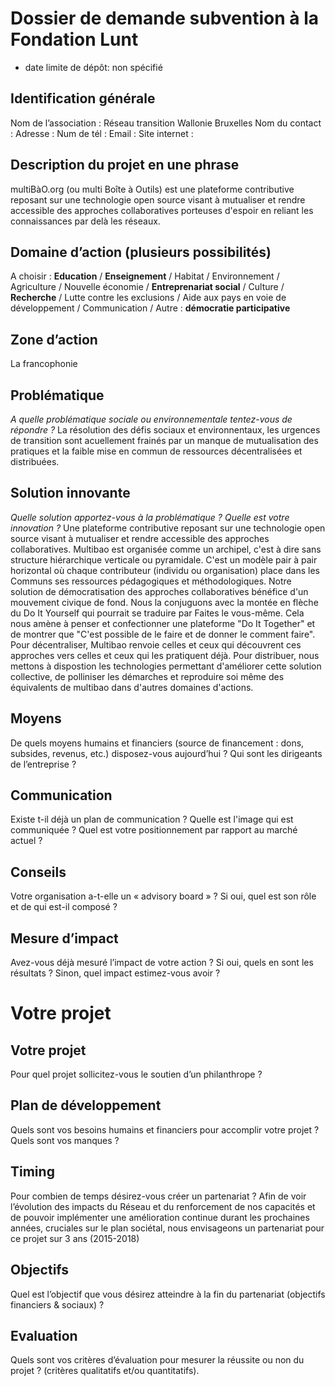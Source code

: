 # Dossier de demande subvention à la Fondation Lunt

* date limite de dépôt: non spécifié

## Identification générale 

Nom de l’association : Réseau transition Wallonie Bruxelles
Nom du contact :
Adresse :
Num de tél :
Email :
Site internet :

## Description du projet en une phrase
multiBàO.org (ou multi Boîte à Outils) est une plateforme contributive reposant sur une technologie open source visant à mutualiser et rendre accessible des approches collaboratives porteuses d'espoir en reliant les connaissances par delà les réseaux. 

## Domaine d’action (plusieurs possibilités)

A choisir : **Education** / **Enseignement** / Habitat / Environnement / Agriculture / Nouvelle économie / **Entreprenariat social** / Culture / **Recherche** / Lutte contre les exclusions / Aide aux pays en voie de développement / Communication /  Autre : **démocratie participative**

## Zone d’action
La francophonie

## Problématique

_A quelle problématique sociale ou environnementale tentez-vous de répondre ?_
La résolution des défis sociaux et environnentaux, les urgences de transition sont acuellement frainés par un manque de mutualisation des pratiques et la faible mise en commun de ressources décentralisées et distribuées.

## Solution innovante

_Quelle solution apportez-vous à la problématique ? Quelle est votre innovation ?_
Une plateforme contributive reposant sur une technologie open source visant à mutualiser et rendre accessible des approches collaboratives.
Multibao est organisée comme un archipel, c'est à dire sans structure hiérarchique verticale ou pyramidale. C'est un modèle pair à pair horizontal où chaque contributeur (individu ou organisation) place dans les Communs ses ressources pédagogiques et méthodologiques.
Notre solution de démocratisation des approches collaboratives bénéfice d'un mouvement civique de fond. Nous la conjuguons avec la montée en flèche du Do It Yourself qui pourrait se traduire par Faites le vous-même. Cela nous amène à penser et confectionner une plateforme "Do It Together" et de montrer que "C'est possible de le faire et de donner le comment faire". Pour décentraliser, Multibao renvoie celles et ceux qui découvrent ces approches vers celles et ceux qui les pratiquent déjà. Pour distribuer, nous mettons à dispostion les technologies permettant d'améliorer cette solution collective, de polliniser les démarches et reproduire soi même des équivalents de multibao dans d'autres domaines d'actions. 

## Moyens

De quels moyens humains et financiers (source de financement : dons, subsides, revenus, etc.) disposez-vous aujourd’hui ? Qui sont les dirigeants de l’entreprise ?

## Communication

Existe t-il déjà un plan de communication ? Quelle est l'image qui est communiquée ? Quel est votre positionnement par rapport au marché actuel ?

## Conseils

Votre organisation a-t-elle un « advisory board » ? Si oui, quel est son rôle et de qui est-il composé ?

## Mesure d’impact

Avez-vous déjà mesuré l’impact de votre action ? Si oui, quels en sont les résultats ? Sinon, quel impact estimez-vous avoir ? 

# Votre projet

## Votre projet

Pour quel projet sollicitez-vous le soutien d’un philanthrope ?

## Plan de développement
Quels sont vos besoins humains et financiers pour accomplir votre projet ? Quels sont vos manques ?

## Timing
Pour combien de temps désirez-vous créer un partenariat ?
Afin de voir l’évolution des impacts du Réseau et du renforcement de nos capacités et de pouvoir implémenter une amélioration continue durant les prochaines années, cruciales sur le plan sociétal, nous envisageons un partenariat pour ce projet sur 3 ans (2015-2018)

## Objectifs
Quel est l’objectif que vous désirez atteindre à la fin du partenariat (objectifs financiers & sociaux) ? 

## Evaluation
Quels sont vos critères d’évaluation pour mesurer la réussite ou non du projet ? (critères qualitatifs et/ou quantitatifs).
